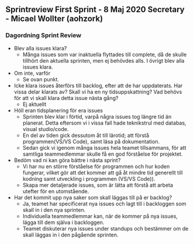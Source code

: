 ##  Sprintreview First Sprint - 8 Maj 2020          Secretary - Micael Wollter (aohzork)

### Dagordning Sprint Review

- Blev alla issues klara?
  - Många issues som var inaktuella flyttades till complete, då de skulle tillhört den aktuella sprinten, men ej behövdes alls. I övrigt blev alla issues klara.
- Om inte, varför
  - Se ovan punkt.
- Icke klara issues återförs till backlog, efter att de har uppdaterats. Har vissa
  delar klarats av? Skall vi ha en ny tidsuppskattning? Vad behövs för att vi
  skall klara detta issue nästa gång?
  - Ej aktuellt
- Höll eran tidsplanering för era issues
  - Sprinten blev klar i förtid, varpå några issues tog längre tid än planerat.
    Detta eftersom vi i vissa fall hade teknikstrul med databas, visual studio/code.
  - En del av tiden gick dessutom åt till lärotid; att förstå programmen(VS/VS Code), samt läsa på dokumentation.
  - Sedan gick vi igenom  många issues hela teamet tillsammans, för att samtliga teammedlemmar skulle få en god förståelse för projektet.
- Bedöm vad ni kan göra bättre i nästa sprint?
  - Vi har nu en större förståelse för programmen och hur koden fungerar, vilket gör att det kommer att gå åt mindre tid generellt till kodning samt utveckling i programmen (VS/VS Code)).
  - Skapa mer detaljerade issues, som är lätta att förstå att arbeta utefter för en utomstående.
- Har det kommit upp nya saker som skall läggas till på er backlog?
  - Ja, teamet har specificerat nya issues och lagt till i backloggen som skall in i den nya sprinten.
  - Individuella teammedlemmar kan, när de kommer på nya issues, lägga till dem själva i backloggen.
  - Teamet diskuterar nya issues under standups och bestämmer om de skall läggas in i den pågående sprinten.

